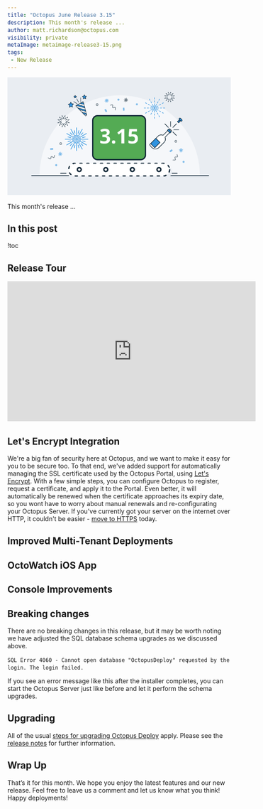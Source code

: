 ```yaml
---
title: "Octopus June Release 3.15"
description: This month's release ... 
author: matt.richardson@octopus.com
visibility: private
metaImage: metaimage-release3-15.png
tags:
 - New Release
---
```


![Octopus 3.14 release announcement](blogimage-release-3-15.png)

This month's release ...

## In this post

!toc

## Release Tour

<iframe width="560" height="315" src="https://www.youtube.com/embed/TODO" frameborder="0" allowfullscreen></iframe>

## Let's Encrypt Integration

We're a big fan of security here at Octopus, and we want to make it easy for you to be secure too. To that end, we've added support for automatically managing the SSL certificate used by the Octopus Portal, using [Let's Encrypt](https://letsencrypt.org). With a few simple steps, you can configure Octopus to register, request a certificate, and apply it to the Portal. Even better, it will automatically be renewed when the certificate approaches its expiry date, so you wont have to worry about manual renewals and re-configurating your Octopus Server. If you've currently got your server on the internet over HTTP, it couldn't be easier - [move to HTTPS](https://octopus.com/docs/v/3.15/administration/lets-encrypt-integration) today.

## Improved Multi-Tenant Deployments

## OctoWatch iOS App

## Console Improvements

## Breaking changes

There are no breaking changes in this release, but it may be worth noting we have adjusted the SQL database schema upgrades as we discussed above.

`SQL Error 4060 - Cannot open database "OctopusDeploy" requested by the login. The login failed.`

If you see an error message like this after the installer completes, you can start the Octopus Server just like before and let it perform the schema upgrades.

## Upgrading

All of the usual [steps for upgrading Octopus Deploy](https://octopus.com/docs/administration/upgrading) apply. Please see the [release notes](https://octopus.com/downloads/compare?to=3.14.0) for further information.

## Wrap Up

That’s it for this month. We hope you enjoy the latest features and our new release. Feel free to leave us a comment and let us know what you think!  Happy deployments!
